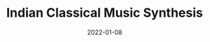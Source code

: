 ---
title: "Indian Classical Music Synthesis"
collection: publications
permalink: /publication/2021-10-06-paper-3
date: 2022-01-08
venue: 'CODS-COMAD 2022'
paperurl: 'https://doi.org/10.1145/3493700.3493762'
citation: 'Gaurav Viramgami*, Hitarth Gandhi*, Hrushti Naik*, Nipun Mahajan*, Praveen Venkatesh, Shivam Sahni, Mayank Singh. &quot;Indian Classical Music Synthesis.&quot; ACM India 5th Joint International Conference on Data Science and Management of Data [CODS-COMAD 2021].    '
---